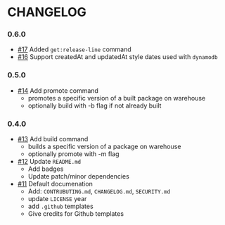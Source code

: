 # CHANGELOG

### 0.6.0

- [#17] Added `get:release-line` command
- [#16] Support createdAt and updatedAt style dates used with `dynamodb`

### 0.5.0

- [#14] Add promote command
  - promotes a specific version of a built package on warehouse
  - optionally build with -b flag if not already built

### 0.4.0

- [#13] Add build command
  - builds a specific version of a package on warehouse
  - optionally promote with -m flag
- [#12] Update `README.md`
  - Add badges
  - Update patch/minor dependencies
- [#11] Default documenation
  - Add: `CONTRUBUTING.md`, `CHANGELOG.md`, `SECURITY.md`
  - update `LICENSE` year
  - add `.github` templates
  - Give credits for Github templates

[#11]: https://github.com/warehouse.ai/wrhs/pull/11
[#12]: https://github.com/warehouse.ai/wrhs/pull/12
[#13]: https://github.com/warehouseai/wrhs/pull/13
[#14]: https://github.com/warehouseai/wrhs/pull/14
[#16]: https://github.com/warehouseai/wrhs/pull/16
[#17]: https://github.com/warehouseai/wrhs/pull/17
